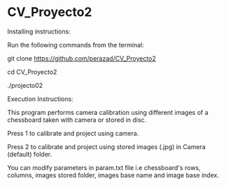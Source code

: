 # CV_Proyecto2

Installing instructions:

Run the following commands from the terminal:

git clone https://github.com/perazad/CV_Proyecto2

cd CV_Proyecto2

./projecto02

Execution Instructions:

This program performs camera calibration using different images of a chessboard taken with camera or stored in disc.

Press 1 to calibrate and project using camera.

Press 2 to calibrate and project using stored images (.jpg) in Camera (default) folder.

You can modify parameters in param.txt file i.e chessboard's rows, columns, images stored folder, images base name and image base index.

